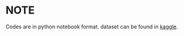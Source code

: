 # NOTE
Codes are in python notebook format.
dataset can be found in [kaggle](https://www.kaggle.com/c/anomaly-detection-in-4g-cellular-networks/data).
